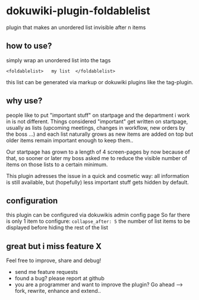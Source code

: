 # dokuwiki-plugin-foldablelist
plugin that makes an unordered list invisible after n items

## how to use?
simply wrap an unordered list into the tags

`<foldablelist>  
  my list 
</foldablelist>`

this list can be generated via markup or dokuwiki plugins like the tag-plugin.

## why use?
people like to put "important stuff" on startpage and the department i work in is not different.
Things considered "important" get written on startpage, usually as lists (upcoming meetings, changes in workflow, new orders by the boss ...)
and each list naturally grows as new items are added on top but older items remain important enough to keep them..

Our startpage has grown to a length of 4 screen-pages by now because of that, so sooner
or later my boss asked me to reduce the visible number of items on those lists to
a certain minimum.    

This plugin adresses the issue in a quick and cosmetic way: 
all information is still available, but (hopefully) less important stuff gets hidden by default.
      
## configuration
this plugin can be configured via dokuwikis admin config page
So far there is only 1 item to configure:
`collapse_after: 5` 
the number of list items to be displayed before hiding the rest of the list

## great but i miss feature X 
Feel free to improve, share and debug!

* send me feature requests
* found a bug? please report at github
* you are a programmer and want to improve the plugin? 
Go ahead --> fork, rewrite, enhance and extend..   

